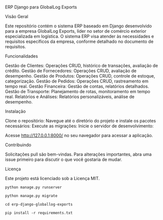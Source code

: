 ERP Django para GlobalLog Exports

Visão Geral

Este repositório contém o sistema ERP baseado em Django desenvolvido para a empresa GlobalLog Exports, líder no setor de comércio exterior especializada em logística. O sistema ERP visa atender às necessidades e requisitos específicos da empresa, conforme detalhado no documento de requisitos.

Funcionalidades

Gestão de Clientes: Operações CRUD, histórico de transações, avaliação de crédito.
Gestão de Fornecedores: Operações CRUD, avaliação de desempenho.
Gestão de Produtos: Operações CRUD, controle de estoque, categorização.
Gestão de Pedidos: Operações CRUD, rastreamento em tempo real.
Gestão Financeira: Gestão de contas, relatórios detalhados.
Gestão de Transporte: Planejamento de rotas, monitoramento em tempo real.
Relatórios e Análises: Relatórios personalizáveis, análise de desempenho.

Instalação

Clone o repositório:
Navegue até o diretório do projeto e instale os pacotes necessários:
Execute as migrações:
Inicie o servidor de desenvolvimento:

Acesse http://127.0.0.1:8000/ no seu navegador para acessar a aplicação.

Contribuindo

Solicitações pull são bem-vindas. Para alterações importantes, abra uma issue primeiro para discutir o que você gostaria de mudar.

Licença

Este projeto está licenciado sob a Licença MIT.

```python manage.py runserver```


```python manage.py migrate```

```cd erp-django-globallog-exports```

```pip install -r requirements.txt```


```git clone https://github.com/CaetanoxMTZ/erp_globallog_exports.git)https://github.com/CaetanoxMTZ/erp_globallog_exports.git´´´
